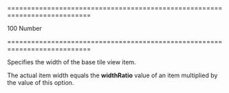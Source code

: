 ===========================================================================
<!--default-->100<!--/default-->
<!--type-->Number<!--/type-->
===========================================================================

<!--shortDescription-->
Specifies the width of the base tile view item.
<!--/shortDescription-->

<!--fullDescription-->
The actual item width equals the **widthRatio** value of an item multiplied by the value of this option.


<!--/fullDescription-->